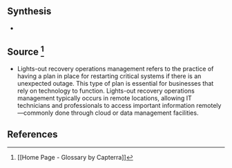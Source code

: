 ## Synthesis
- 
## Source [^1]
- Lights-out recovery operations management refers to the practice of having a plan in place for restarting critical systems if there is an unexpected outage. This type of plan is essential for businesses that rely on technology to function. Lights-out recovery operations management typically occurs in remote locations, allowing IT technicians and professionals to access important information remotely—commonly done through cloud or data management facilities.
## References

[^1]: [[Home Page - Glossary by Capterra]]